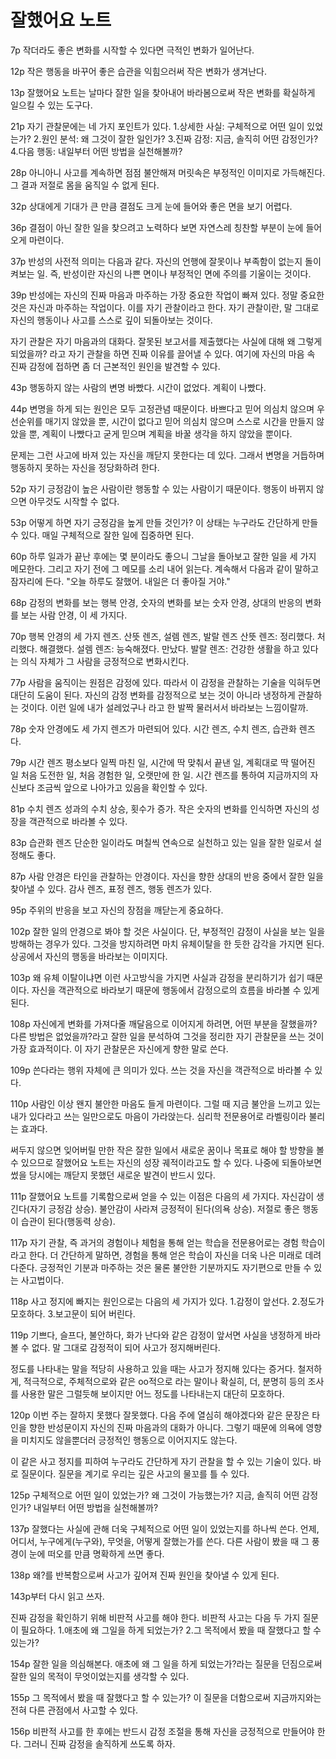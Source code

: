 # 잘했어요 노트

7p
작더라도 좋은 변화를 시작할 수 있다면 극적인 변화가 일어난다.

12p
작은 행동을 바꾸어 좋은 습관을 익힘으러써 작은 변화가 생겨난다.

13p
잘했어요 노트는 날마다 잘한 일을 찾아내어 바라봄으로써 작은 변화를 확실하게 일으킬 수 있는 도구다.

21p
자기 관찰문에는 네 가지 포인트가 있다.
1.상세한 사실: 구체적으로 어떤 일이 있었는가?
2.원인 분석: 왜 그것이 잘한 일인가?
3.진짜 감정: 지금, 솔직히 어떤 감정인가?
4.다음 행동: 내일부터 어떤 방법을 실천해볼까?

28p
아니아니 사고를 계속하면 점점 불안해져 머릿속은 부정적인 이미지로 가득해진다. 그 결과 저절로 몸을 움직일 수 없게 된다.

32p
상대에게 기대가 큰 만큼 결점도 크게 눈에 들어와 좋은 면을 보기 어렵다.

36p
결점이 아닌 잘한 일을 찾으려고 노력하다 보면 자연스레 칭찬할 부분이 눈에 들어오게 마련이다.

37p
반성의 사전적 의미는 다음과 같다.
자신의 언행에 잘못이나 부족함이 없는지 돌이켜보는 일.
즉, 반성이란 자신의 나쁜 면이나 부정적인 면에 주의를 기울이는 것이다.

39p
반성에는 자신의 진짜 마음과 마주하는 가장 중요한 작업이 빠져 있다. 정말 중요한 것은 자신과 마주하는 작업이다. 이를 자기 관찰이라고 한다.
자기 관찰이란, 말 그대로 자신의 행동이나 사고를 스스로 깊이 되돌아보는 것이다.

자기 관찰은 자기 마음과의 대화다. 잘못된 보고서를 제출했다는 사실에 대해 왜 그렇게 되었을까? 라고 자기 관찰을 하면 진짜 이유를 끌어낼 수 있다. 여기에 자신의 마음 속 진짜 감정에 접하면 좀 더 근본적인 원인을 발견할 수 있다.

43p
행동하지 않는 사람의 변명
바빴다. 시간이 없었다. 계획이 나빴다.

44p
변명을 하게 되는 원인은 모두 고정관념 때문이다. 바쁘다고 믿어 의심치 않으며 우선순위를 매기지 않았을 뿐, 시간이 없다고 믿어 의심치 않으며 스스로 시간을 만들지 않았을 뿐, 계획이 나빴다고 굳게 믿으며 계획을 바꿀 생각을 하지 않았을 뿐이다.

문제는 그런 사고에 바져 있는 자신을 깨닫지 못한다는 데 있다. 그래서 변명을 거듭하며 행동하지 못하는 자신을 정당화하려 한다.

52p
자기 긍정감이 높은 사람이란 행동할 수 있는 사람이기 때문이다. 행동이 바뀌지 않으면 아무것도 시작할 수 없다.

53p
어떻게 하면 자기 긍정감을 높게 만들 것인가? 이 상태는 누구라도 간단하게 만들 수 있다. 매일 구체적으로 잘한 일에 집중하면 된다.

60p
하루 일과가 끝난 후에는 몇 분이라도 좋으니 그날을 돌아보고 잘한 일을 세 가지 메모한다. 그리고 자기 전에 그 메모를 소리 내어 읽는다. 계속해서 다음과 같이 말하고 잠자리에 든다. "오늘 하루도 잘했어. 내일은 더 좋아질 거야."

68p
감정의 변화를 보는 행복 안경, 숫자의 변화를 보는 숫자 안경, 상대의 반응의 변화를 보는 사람 안경, 이 세 가지다.

70p
행복 안경의 세 가지 렌즈. 산뜻 렌즈, 설렘 렌즈, 발랄 렌즈
산뜻 렌즈: 정리했다. 처리했다. 해결했다.
설렘 렌즈: 능숙해졌다. 만났다.
발랄 렌즈: 건강한 생활을 하고 있다는 의식 자체가 그 사람을 긍정적으로 변화시킨다.

77p
사람을 움직이는 원점은 감정에 있다. 따라서 이 감정을 관찰하는 기술을 익혀두면 대단히 도움이 된다.
자신의 감정 변화를 감정적으로 보는 것이 아니라 냉정하게 관찰하는 것이다.
이런 일에 내가 설레었구나 라고 한 발짝 물러서서 바라보는 느낌이랄까.

78p
숫자 안경에도 세 가지 렌즈가 마련되어 있다.
시간 렌즈, 수치 렌즈, 습관화 렌즈다.

79p
시간 렌즈
평소보다 일찍 마친 일, 시간에 딱 맞춰서 끝낸 일, 계획대로 딱 떨어진 일
처음 도전한 일, 처음 경험한 일, 오랫만에 한 일.
시간 렌즈를 통하여 지금까지의 자신보다 조금씩 앞으로 나아가고 있음을 확인할 수 있다.

81p
수치 렌즈
성과의 수치 상승, 횟수가 증가.
작은 숫자의 변화를 인식하면 자신의 성장을 객관적으로 바라볼 수 있다.

83p
습관화 렌즈
단순한 일이라도 며칠씩 연속으로 실천하고 있는 일을 잘한 일로서 설정해도 좋다.

87p
사람 안경은 타인을 관찰하는 안경이다. 자신을 향한 상대의 반응 중에서 잘한 일을 찾아낼 수 있다.
감사 렌즈, 표정 렌즈, 행동 렌즈가 있다.

95p
주위의 반응을 보고 자신의 장점을 깨닫는게 중요하다.

102p
잘한 일의 안경으로 봐야 할 것은 사실이다. 단, 부정적인 감정이 사실을 보는 일을 방해하는 경우가 있다. 그것을 방지하려면 마치 유체이탈을 한 듯한 감각을 가지면 된다. 상공에서 자신의 행동을 바라보는 이미지다.

103p
왜 유체 이탈이냐면 이런 사고방식을 가지면 사실과 감정을 분리하기가 쉽기 때문이다. 자신을 객관적으로 바라보기 때문에 행동에서 감정으로의 흐름을 바라볼 수 있게 된다.

108p
자신에게 변화를 가져다줄 깨달음으로 이어지게 하려면, 어떤 부분을 잘했을까? 다른 방법은 없었을까?라고 잘한 일을 분석하여 그것을 정리한 자기 관찰문을 쓰는 것이 가장 효과적이다. 이 자기 관찰문은 자신에게 향한 말로 쓴다.

109p
쓴다라는 행위 자체에 큰 의미가 있다. 쓰는 것을 자신을 객관적으로 바라볼 수 있다.

110p
사람인 이상 왠지 불안한 마음도 들게 마련이다. 그럴 때 지금 불안을 느끼고 있는 내가 있다라고 쓰는 일만으로도 마음이 가라앉는다. 심리학 전문용어로 라벨링이라 불리는 효과다.

써두지 않으면 잊어버릴 만한 작은 잘한 일에서 새로운 꿈이나 목표로 해야 할 방향을 볼 수 있으므로 잘했어요 노트는 자신의 성장 궤적이라고도 할 수 있다. 나중에 되돌아보면 썼을 당시에는 깨닫지 못했던 새로운 발견이 반드시 있다.

111p
잘했어요 노트를 기록함으로써 얻을 수 있는 이점은 다음의 세 가지다.
자신감이 생긴다(자기 긍정감 상승).
불안감이 사라져 긍정적이 된다(의욕 상승).
저절로 좋은 행동이 습관이 된다(행동력 상승).

117p
자기 관찰, 즉 과거의 경험이나 체험을 통해 얻는 학습을 전문용어로는 경험 학습이라고 한다. 더 간단하게 말하면, 경험을 통해 얻은 학습이 자신을 더욱 나은 미래로 데려다준다. 긍정적인 기분과 마주하는 것은 물론 불안한 기분까지도 자기편으로 만들 수 있는 사고법이다.

118p
사고 정지에 빠지는 원인으로는 다음의 세 가지가 있다.
1.감정이 앞선다.
2.정도가 모호하다.
3.보고문이 되어 버린다.

119p
기쁘다, 슬프다, 불안하다, 화가 난다와 같은 감정이 앞서면 사실을 냉정하게 바라볼 수 없다. 말 그대로 감정적이 되어 사고가 정지해버린다.

정도를 나타내는 말을 적당히 사용하고 있을 때는 사고가 정지해 있다는 증거다.
철저하게, 적극적으로, 주체적으로와 같은 oo적으로 라는 말이나 확실히, 더, 분명히 등의 조사를 사용한 말은 그럴듯해 보이지만 어느 정도를 나타내는지 대단히 모호하다.

120p
이번 주는 잘하지 못했다 잘못했다. 다음 주에 열심히 해야겠다와 같은 문장은 타인을 향한 반성문이지 자신의 진짜 마음과의 대화가 아니다. 그렇기 때문에 의욕에 영향을 미치지도 않을뿐더러 긍정적인 행동으로 이어지지도 않는다.

이 같은 사고 정지를 피하여 누구라도 간단하게 자기 관찰을 할 수 있는 기술이 있다. 바로 질문이다. 질문을 계기로 우리는 깊은 사고의 물꼬를 틀 수 있다.

125p
구체적으로 어떤 일이 있었는가?
왜 그것이 가능했는가?
지금, 솔직히 어떤 감정인가?
내일부터 어떤 방법을 실천해볼까?

137p
잘했다는 사실에 관해 더욱 구체적으로 어떤 일이 있었는지를 하나씩 쓴다. 언제, 어디서, 누구에게(누구와), 무엇을, 어떻게 잘했는가를 쓴다. 다른 사람이 봤을 때 그 풍경이 눈에 떠오를 만큼 명확하게 쓰면 좋다.

138p
왜?를 반복함으로써 사고가 깊어져 진짜 원인을 찾아낼 수 있게 된다.

143p부터 다시 읽고 쓰자.

진짜 감정을 확인하기 위해 비판적 사고를 해야 한다. 비판적 사고는 다음 두 가지 질문이 필요하다.
1.애초에 왜 그일을 하게 되었는가?
2.그 목적에서 봤을 때 잘했다고 할 수 있는가?

154p
잘한 일을 의심해본다. 애초에 왜 그 일을 하게 되었는가?라는 질문을 던짐으로써 잘한 일의 목적이 무엇이었는지를 생각할 수 있다.

155p
그 목적에서 봤을 때 잘했다고 할 수 있는가? 이 질문을 더함으로써 지금까지와는 전혀 다른 관점에서 사고할 수 있다.

156p
비판적 사고를 한 후에는 반드시 감정 조절을 통해 자신을 긍정적으로 만들어야 한다. 그러니 진짜 감정을 솔직하게 쓰도록 하자.

